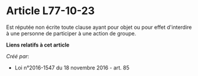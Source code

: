 # Article L77-10-23

Est réputée non écrite toute clause ayant pour objet ou pour effet d'interdire à une personne de participer à une action de
groupe.

**Liens relatifs à cet article**

_Créé par_:

  - Loi n°2016-1547 du 18 novembre 2016 - art. 85
